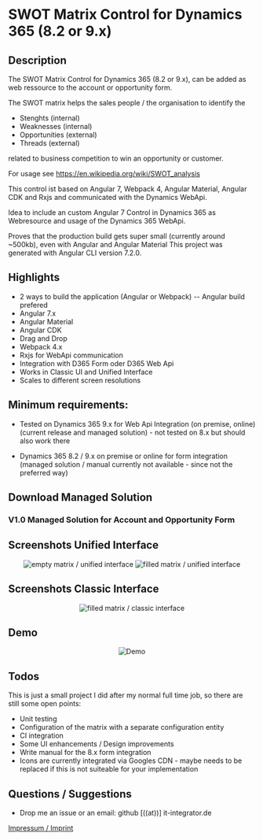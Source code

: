 # SWOT Matrix Control for Dynamics 365 (8.2 or 9.x)

## Description

The SWOT Matrix Control for Dynamics 365 (8.2 or 9.x), can be added as web ressource to the account or opportunity form.

The SWOT matrix helps the sales people / the organisation to identify the

* Stenghts (internal)
* Weaknesses (internal)
* Opportunities (external)
* Threads (external)

related to business competition to win an opportunity or customer.

For usage see https://en.wikipedia.org/wiki/SWOT_analysis

This control ist based on Angular 7, Webpack 4, Angular Material, Angular CDK and Rxjs and communicated with the Dynamics WebApi.

Idea to include an custom Angular 7 Control in Dynamics 365 as Webresource and usage of the Dynamics 365 WebApi.

Proves that the production build gets super small (currently around ~500kb), even with Angular and Angular Material
This project was generated with Angular CLI version 7.2.0.

## Highlights

* 2 ways to build the application (Angular or Webpack) -- Angular build prefered
* Angular 7.x
* Angular Material
* Angular CDK
* Drag and Drop
* Webpack 4.x
* Rxjs for WebApi communication
* Integration with D365 Form oder D365 Web Api
* Works in Classic UI and Unified Interface
* Scales to different screen resolutions

## Minimum requirements:

* Tested on Dynamics 365 9.x for Web Api Integration (on premise, online) (current release and managed solution) - not tested on 8.x but should also work there

* Dynamics 365 8.2 / 9.x on premise or online for form integration (managed solution / manual currently not available - since not the preferred way)

## Download Managed Solution

### V1.0 Managed Solution for Account and Opportunity Form


## Screenshots Unified Interface

<p align="center">
  <img src="../master/Screenshots/empty-unified.JPG" title="empty matrix / unified interface">
    <img src="../master/Screenshots/filled-unified.JPG" title="filled matrix / unified interface">
</p>

## Screenshots Classic Interface

<p align="center">
  <img src="../master/Screenshots/filled-classic.JPG" title="filled matrix / classic interface">
</p>

## Demo

<p align="center">
  <img src="../master/Screenshots/Demo.gif" title="Demo">
</p>

## Todos

This is just a small project I did after my normal full time job, so there are still some open points:

* Unit testing
* Configuration of the matrix with a separate configuration entity
* CI integration
* Some UI enhancements / Design improvements
* Write manual for the 8.x form integration
* Icons are currently integrated via Googles CDN - maybe needs to be replaced if this is not suiteable for your implementation

## Questions / Suggestions

* Drop me an issue or an email: github [((at))] it-integrator.de

<a href="../master/legal.imprint.md">Impressum / Imprint</a>
